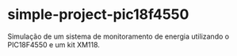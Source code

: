 # simple-project-pic18f4550
Simulação de um sistema de monitoramento de energia utilizando o PIC18F4550 e um kit XM118.
